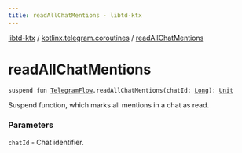 ```yaml
---
title: readAllChatMentions - libtd-ktx
---
```


[libtd-ktx](../index.html) / [kotlinx.telegram.coroutines](index.html) / [readAllChatMentions](./read-all-chat-mentions.html)

# readAllChatMentions

`suspend fun `[`TelegramFlow`](../kotlinx.telegram.core/-telegram-flow/index.html)`.readAllChatMentions(chatId: `[`Long`](https://kotlinlang.org/api/latest/jvm/stdlib/kotlin/-long/index.html)`): `[`Unit`](https://kotlinlang.org/api/latest/jvm/stdlib/kotlin/-unit/index.html)

Suspend function, which marks all mentions in a chat as read.

### Parameters

`chatId` - Chat identifier.